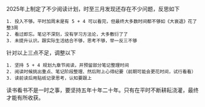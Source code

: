 

2025年上制定了不少阅读计划，时至三月发现还存在不少问题，反思如下

	1. 投入不够。平时加周末是有 5 + 4 可以看完，但最终大多数时间都不够如《大衰退》花了整3周
	2. 看过即忘。笔记不深刻，没有学习方法论，大多敷衍了了
	3. 未提升认识。跟实际生活结合不够，思考不够，举一反三不够


针对以上三点不足，调整以下

	1. 坚持 5 + 4 规划九章节阅读，并预留部分笔记整理时间
	2. 阅读时候挑出重点、笔记阶段整理、然后附上心得纪要（前期可能会更花时间，试行看看）
	3. 读前读后用贴纸记录思考，认知要跟上

读书看书不是一时之事，要坚持五年十年二十年。只有在平时不断耕耘浇灌，最终才能有所收获。